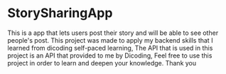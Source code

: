 # StorySharingApp

This is a app that lets users post their story and will be able to see other people's post. This project was made to apply my backend skills that I learned from dicoding self-paced learning, The API that is used in this project is an API that provided to me by Dicoding, Feel free to use this project in order to learn and deepen your knowledge. Thank you
